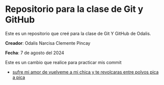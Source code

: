 
# Repositorio para la clase de Git y GitHub


Este es un repositorio que creé para la clase de Git Y GitHub de Odalis.



**Creador**: Odalis Narcisa Clemente Pincay 


**Fecha**: 7 de agosto del 2024

Este es un cambio que realice para practicar mis commit

- [sufre mi amor de vuelveme a mi chica y te revolcaras entre polvos pica a pica](Sufremiamor)
